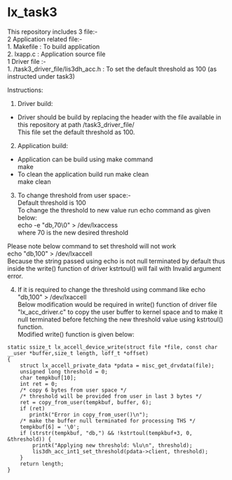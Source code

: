 # lx_task3

This repository includes 3 file:-  
2 Application related file:-  
    1. Makefile : To build application  
    2. lxapp.c : Application source file  
1 Driver file :-  
    1. /task3_driver_file/lis3dh_acc.h : To set the default threshold as 100 (as instructed under task3)  

Instructions:  
1. Driver build:  
- Driver should be build by replacing the header with the file available in this repository at path  /task3_driver_file/  
This file set the default threshold as 100.  
2. Application build:    
- Application can be build using make command  
make
- To clean the application build run make clean  
make clean

3. To change threshold from user space:-  
Default threshold is 100  
To change the threshold to new value run echo command as given below:  
echo -e "db,70\0" > /dev/lxaccess  
    where 70 is the new desired threshold  
    
Please note below command to set threshold will not work  
echo "db,100" > /dev/lxaccell  
 Because the string passed using echo is not null terminated by default thus inside the write() function of driver kstrtoul() will fail with Invalid argument error.  

4. If it is required to change the threshold using command like     echo "db,100" > /dev/lxaccell  
Below modification would be required in write() function of driver file "lx_acc_driver.c" to copy the user buffer to kernel space and to make it null terminated before fetching the new threshold value using kstrtoul() function.  
Modified write() function is given below:  

```
static ssize_t lx_accell_device_write(struct file *file, const char __user *buffer,size_t length, loff_t *offset)  
{  
    struct lx_accell_private_data *pdata = misc_get_drvdata(file);
    unsigned long threshold = 0;
    char tempkbuf[10];
    int ret = 0;
    /* copy 6 bytes from user space */
    /* threshold will be provided from user in last 3 bytes */
    ret = copy_from_user(tempkbuf, buffer, 6);
    if (ret)
       printk("Error in copy_from_user()\n");
    /* make the buffer null terminated for processing THS */
    tempkbuf[6] = '\0';
    if (strstr(tempkbuf, "db,") && !kstrtoul(tempkbuf+3, 0, &threshold)) {
        printk("Applying new threshold: %lu\n", threshold);
        lis3dh_acc_int1_set_threshold(pdata->client, threshold);
    }
    return length;
}
```  








